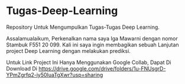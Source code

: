 # Tugas-Deep-Learning
Repository Untuk Mengumpulkan Tugas-Tugas Deep Learning.

Assalamualaikum, Perkenalkan nama saya Iga Mawarni dengan nomor Stambuk F551 20 099. Kali ini saya ingin membagikan sebuah Lanjutan project Deep Learning dengan melakukan prediksi.

Untuk Link Project Ini Hanya Menggunakan Google Collab, Dapat Di Download Di https://drive.google.com/drive/folders/1u-FNUsgrD-YPmZgrfq2-iy50IuaTgXwr?usp=sharing
